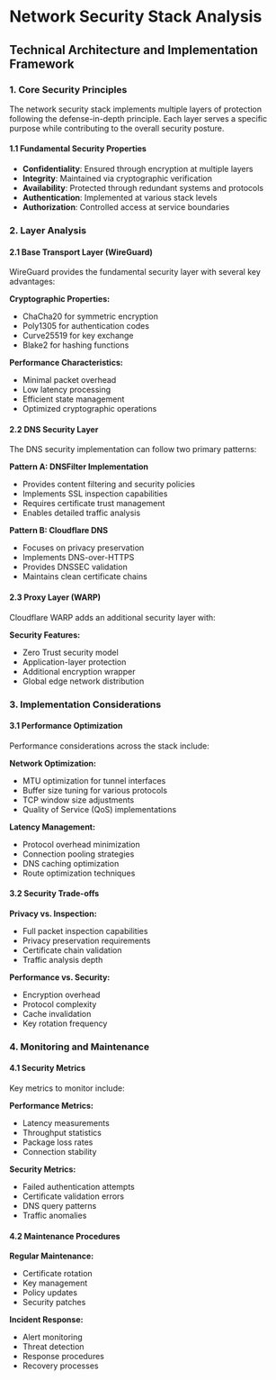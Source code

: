 # Network Security Stack Analysis
## Technical Architecture and Implementation Framework

### 1. Core Security Principles
The network security stack implements multiple layers of protection following the defense-in-depth principle. Each layer serves a specific purpose while contributing to the overall security posture.

#### 1.1 Fundamental Security Properties
- **Confidentiality**: Ensured through encryption at multiple layers
- **Integrity**: Maintained via cryptographic verification
- **Availability**: Protected through redundant systems and protocols
- **Authentication**: Implemented at various stack levels
- **Authorization**: Controlled access at service boundaries

### 2. Layer Analysis

#### 2.1 Base Transport Layer (WireGuard)
WireGuard provides the fundamental security layer with several key advantages:

**Cryptographic Properties:**
- ChaCha20 for symmetric encryption
- Poly1305 for authentication codes
- Curve25519 for key exchange
- Blake2 for hashing functions

**Performance Characteristics:**
- Minimal packet overhead
- Low latency processing
- Efficient state management
- Optimized cryptographic operations

#### 2.2 DNS Security Layer
The DNS security implementation can follow two primary patterns:

**Pattern A: DNSFilter Implementation**
- Provides content filtering and security policies
- Implements SSL inspection capabilities
- Requires certificate trust management
- Enables detailed traffic analysis

**Pattern B: Cloudflare DNS**
- Focuses on privacy preservation
- Implements DNS-over-HTTPS
- Provides DNSSEC validation
- Maintains clean certificate chains

#### 2.3 Proxy Layer (WARP)
Cloudflare WARP adds an additional security layer with:

**Security Features:**
- Zero Trust security model
- Application-layer protection
- Additional encryption wrapper
- Global edge network distribution

### 3. Implementation Considerations

#### 3.1 Performance Optimization
Performance considerations across the stack include:

**Network Optimization:**
- MTU optimization for tunnel interfaces
- Buffer size tuning for various protocols
- TCP window size adjustments
- Quality of Service (QoS) implementations

**Latency Management:**
- Protocol overhead minimization
- Connection pooling strategies
- DNS caching optimization
- Route optimization techniques

#### 3.2 Security Trade-offs

**Privacy vs. Inspection:**
- Full packet inspection capabilities
- Privacy preservation requirements
- Certificate chain validation
- Traffic analysis depth

**Performance vs. Security:**
- Encryption overhead
- Protocol complexity
- Cache invalidation
- Key rotation frequency

### 4. Monitoring and Maintenance

#### 4.1 Security Metrics
Key metrics to monitor include:

**Performance Metrics:**
- Latency measurements
- Throughput statistics
- Package loss rates
- Connection stability

**Security Metrics:**
- Failed authentication attempts
- Certificate validation errors
- DNS query patterns
- Traffic anomalies

#### 4.2 Maintenance Procedures

**Regular Maintenance:**
- Certificate rotation
- Key management
- Policy updates
- Security patches

**Incident Response:**
- Alert monitoring
- Threat detection
- Response procedures
- Recovery processes